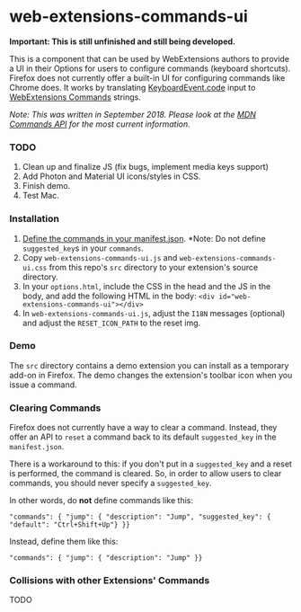 # web-extensions-commands-ui
**Important: This is still unfinished and still being developed.**

This is a component that can be used by WebExtensions authors to provide a UI in their Options for users to configure commands (keyboard shortcuts).
Firefox does not currently offer a built-in UI for configuring commands like Chrome does.
It works by translating [KeyboardEvent.code](https://developer.mozilla.org/docs/Web/API/KeyboardEvent/code) input to [WebExtensions Commands](https://developer.mozilla.org/docs/Mozilla/Add-ons/WebExtensions/API/commands) strings.

*Note: This was written in September 2018. Please look at the [MDN Commands API](https://developer.mozilla.org/docs/Mozilla/Add-ons/WebExtensions/API/commands) for the most current information.*

### TODO
1. Clean up and finalize JS (fix bugs, implement media keys support)
2. Add Photon and Material UI icons/styles in CSS.
3. Finish demo.
4. Test Mac.

### Installation
1. [Define the commands in your manifest.json](https://developer.mozilla.org/docs/Mozilla/Add-ons/WebExtensions/manifest.json/commands). *Note: Do not define `suggested_key`s in your `commands`.
2. Copy `web-extensions-commands-ui.js` and `web-extensions-commands-ui.css` from this repo's `src` directory to your extension's source directory.
3. In your `options.html`, include the CSS in the head and the JS in the body, and add the following HTML in the body: `<div id="web-extensions-commands-ui"></div>`
4. In `web-extensions-commands-ui.js`, adjust the `I18N` messages (optional) and adjust the `RESET_ICON_PATH` to the reset img.

### Demo
The `src` directory contains a demo extension you can install as a temporary add-on in Firefox.
The demo changes the extension's toolbar icon when you issue a command.

### Clearing Commands
Firefox does not currently have a way to clear a command. Instead, they offer an API to `reset` a command back to its default `suggested_key` in the `manifest.json`.

There is a workaround to this: if you don't put in a `suggested_key` and a reset is performed, the command is cleared.
So, in order to allow users to clear commands, you should never specify a `suggested_key`.

In other words, do **not** define commands like this:

    "commands": { "jump": { "description": "Jump", "suggested_key": { "default": "Ctrl+Shift+Up"} }}

Instead, define them like this:

    "commands": { "jump": { "description": "Jump" }}

### Collisions with other Extensions' Commands
TODO